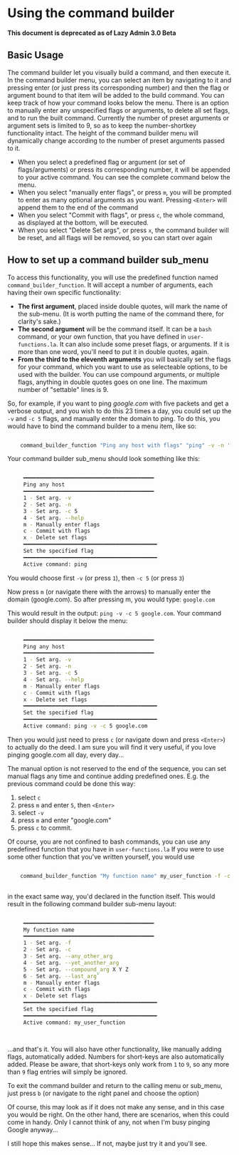 # Using the command builder

**This document is deprecated as of Lazy Admin 3.0 Beta**

## **Basic Usage**

The command builder let you visually build a command, and then execute it. In the command builder menu, you can select an item by navigating to it and pressing enter (or just press its corresponding number) and then the flag or argument bound to that item will be added to the build command. You can keep track of how your command looks below the menu. There is an option to manually enter any unspecified flags or arguments, to delete all set flags, and to run the built command. Currently the number of preset arguments or argument sets is limited to 9, so as to keep the number-shortkey functionality intact. The height of the command builder menu will dynamically change according to the number of preset arguments passed to it.

- When you select a predefined flag or argument (or set of flags/arguments) or press its corresponding number, it will be appended to your active command. You can see the complete command below the menu.
- When you select "manually enter flags", or press `m`, you will be prompted to enter as many optional arguments as you want. Pressing `<Enter>` will append them to the end of the command
- When you select "Commit with flags", or press `c`, the whole command, as displayed at the bottom, will be executed.
- When you select "Delete Set args", or press `x`, the command builder will be reset, and all flags will be removed, so you can start over again


## **How to set up a command builder sub_menu**

To access this functionality, you will use the predefined function named `command_builder_function`. It will accept a number of arguments, each having their own specific functionality:

- **The first argument**, placed inside double quotes, will mark the name of the sub-menu. (It is worth putting the name of the command there, for clarity's sake.)
- **The second argument** will be the command itself. It can be a `bash` command, or your own function, that you have defined in `user-functions.la`. It can also include some preset flags, or arguments. If it is more than one word, you'll need to put it in double quotes, again.
- **From the third to the eleventh arguments** you will basically set the flags for your command, which you want to use as selecteable options, to be used with the builder. You can use compound arguments, or multiple flags, anything in double quotes goes on one line. The maximum number of "settable" lines is 9.

So, for example, if you want to ping *google.com* with five packets and get a verbose output, and you wish to do this 23 times a day, you could set up the `-v` and `-c 5` flags, and manually enter the domain to ping. To do this, you would have to bind the command builder to a menu item, like so:

```bash

    command_builder_function "Ping any host with flags" "ping" -v -n '-c 5' --help

```

Your command builder sub_menu should look something like this:

```bash

     ━━━━━━━━━━━━━━━━━━━━━━━━━━━━━━━━━━━━━━━━━
     Ping any host
     ━━━━━━━━━━━━━━━━━━━━━━━━━━━━━━━━━━━━━━━━━
     1 - Set arg. -v
     2 - Set arg. -n
     3 - Set arg. -c 5
     4 - Set arg. --help
     m - Manually enter flags
     c - Commit with flags
     x - Delete set flags
     ━━━━━━━━━━━━━━━━━━━━━━━━━━━━━━━━━━━━━━━━━━
     Set the specified flag
     ━━━━━━━━━━━━━━━━━━━━━━━━━━━━━━━━━━━━━━━━━━
     Active command: ping

```

You would choose first `-v` (or press `1`), then `-c 5` (or press `3`)

Now press `m` (or navigate there with the arrows) to manually enter the domain (google.com). So after pressing m, you would type: `google.com`

This would result in the output: `ping -v -c 5 google.com`. Your command builder should display it below the menu:

```bash

     ━━━━━━━━━━━━━━━━━━━━━━━━━━━━━━━━━━━━━━━━━
     Ping any host
     ━━━━━━━━━━━━━━━━━━━━━━━━━━━━━━━━━━━━━━━━━
     1 - Set arg. -v
     2 - Set arg. -n
     3 - Set arg. -c 5
     4 - Set arg. --help
     m - Manually enter flags
     c - Commit with flags
     x - Delete set flags
     ━━━━━━━━━━━━━━━━━━━━━━━━━━━━━━━━━━━━━━━━━━
     Set the specified flag
     ━━━━━━━━━━━━━━━━━━━━━━━━━━━━━━━━━━━━━━━━━━
     Active command: ping -v -c 5 google.com

```

Then you would just need to press `c` (or navigate down and press `<Enter>`) to actually do the deed. I am sure you will find it very useful, if you love pinging google.com all day, every day...

The manual option is not reserved to the end of the sequence, you can set manual flags any time and continue adding predefined ones. E.g. the previous command could be done this way:

1. select `c`
2. press `m` and enter `5`, then `<Enter>`
3. select `-v`
4. press `m` and enter "google.com"
5. press `c` to commit.

Of course, you are not confined to bash commands, you can use any predefined function that you have in `user-functions.la` If you were to use some other function that you've written yourself, you would use

```bash

    command_builder_function "My function name" my_user_function -f -c --any_other_arg --yet_another_arg "--compound_arg X Y Z" --last_arg`
  

```

in the exact same way, you'd declared in the function itself. This would result in the following command builder sub-menu layout:
  
```bash

     ━━━━━━━━━━━━━━━━━━━━━━━━━━━━━━━━━━━━━━━━━
     My function name
     ━━━━━━━━━━━━━━━━━━━━━━━━━━━━━━━━━━━━━━━━━
     1 - Set arg. -f
     2 - Set arg. -c
     3 - Set arg. --any_other_arg
     4 - Set arg. --yet_another_arg
     5 - Set arg. --compound_arg X Y Z
     6 - Set arg. --last_arg`
     m - Manually enter flags
     c - Commit with flags
     x - Delete set flags
     ━━━━━━━━━━━━━━━━━━━━━━━━━━━━━━━━━━━━━━━━━━
     Set the specified flag
     ━━━━━━━━━━━━━━━━━━━━━━━━━━━━━━━━━━━━━━━━━━
     Active command: my_user_function

  
```

...and that's it. You will also have other functionality, like manually adding flags, automatically added. Numbers for short-keys are also automatically added. Please be aware, that short-keys only work from `1` to `9`, so any more than `9` flag entries will simply be ignored.

To exit the command builder and return to the calling menu or sub_menu, just press `b` (or navigate to the right panel and choose the option)

Of course, this may look as if it does not make any sense, and in this case you would be right. On the other hand, there are scenarios, when this could come in handy. Only I cannot think of any, not when I'm busy pinging Google anyway...

I still hope this makes sense... If not, maybe just try it and you'll see.
